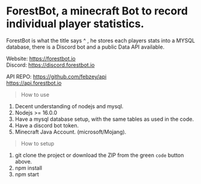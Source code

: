 # ForestBot, a minecraft Bot to record individual player statistics.
ForestBot is what the title says ^ , he stores each players stats into a MYSQL database, there is a Discord bot and a public Data API available.

Website: https://forestbot.io <br>
Discord: https://discord.forestbot.io

API REPO: https://github.com/febzey/api <br>
https://api.forestbot.io

> How to use
1. Decent understanding of nodejs and mysql.
2. Nodejs >= 16.0.0 
3. Have a mysql database setup, with the same tables as used in the code.
4. Have a discord bot token.
5. Minecraft Java Account. (microsoft/Mojang).

> How to setup
1. git clone the project or download the ZIP from the green `code` button above.
2. npm install
3. npm start